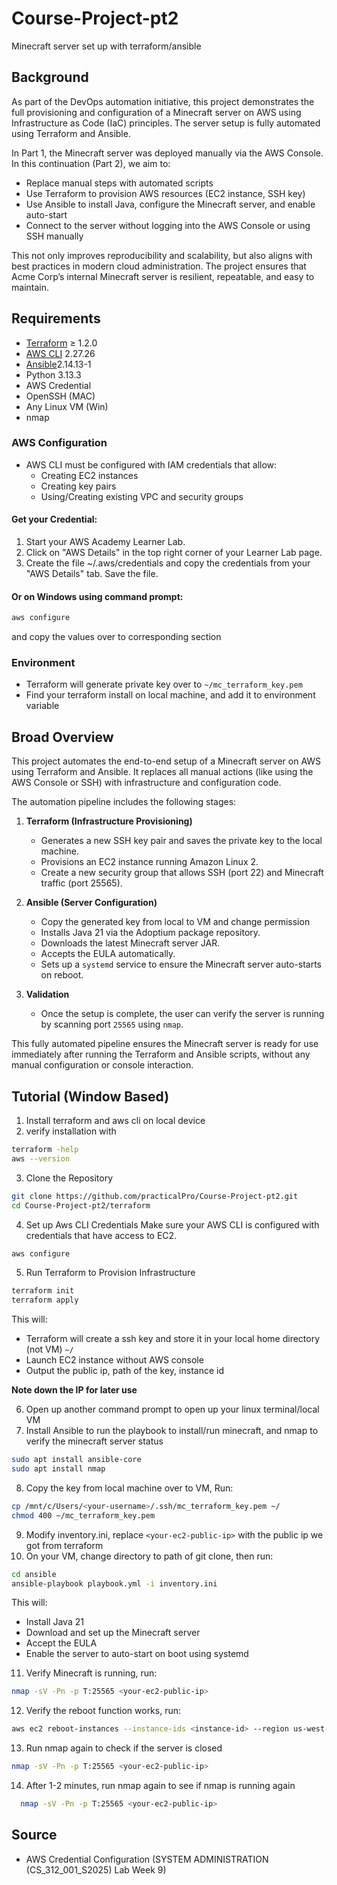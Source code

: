 # Course-Project-pt2
Minecraft server set up with terraform/ansible

## Background

As part of the DevOps automation initiative, this project demonstrates the full provisioning and configuration of a Minecraft server on AWS using Infrastructure as Code (IaC) principles. The server setup is fully automated using Terraform and Ansible.

In Part 1, the Minecraft server was deployed manually via the AWS Console. In this continuation (Part 2), we aim to:

- Replace manual steps with automated scripts
- Use Terraform to provision AWS resources (EC2 instance, SSH key)
- Use Ansible to install Java, configure the Minecraft server, and enable auto-start
- Connect to the server without logging into the AWS Console or using SSH manually

This not only improves reproducibility and scalability, but also aligns with best practices in modern cloud administration. The project ensures that Acme Corp’s internal Minecraft server is resilient, repeatable, and easy to maintain.



## Requirements
- [Terraform](https://developer.hashicorp.com/terraform/tutorials/aws-get-started/install-cli) ≥ 1.2.0
- [AWS CLI](https://docs.aws.amazon.com/cli/latest/userguide/getting-started-install.html) 2.27.26 
- [Ansible](https://docs.ansible.com/ansible/latest/installation_guide/installation_distros.html)2.14.13-1
- Python 3.13.3
- AWS Credential
- OpenSSH (MAC)
- Any Linux VM (Win)
- nmap

### AWS Configuration
- AWS CLI must be configured with IAM credentials that allow:
  - Creating EC2 instances
  - Creating key pairs
  - Using/Creating existing VPC and security groups

#### Get your Credential:
1. Start your AWS Academy Learner Lab.
2. Click on "AWS Details" in the top right corner of your Learner Lab page.
3. Create the file ~/.aws/credentials and copy the credentials from your "AWS Details" tab. Save the file.

#### Or on Windows using command prompt:

```bash
aws configure
```

and copy the values over to corresponding section

### Environment
- Terraform will generate private key over to
```~/mc_terraform_key.pem```
- Find your terraform install on local machine, and add it to environment variable

## Broad Overview

This project automates the end-to-end setup of a Minecraft server on AWS using Terraform and Ansible. It replaces all manual actions (like using the AWS Console or SSH) with infrastructure and configuration code.

The automation pipeline includes the following stages:

1. **Terraform (Infrastructure Provisioning)**
   - Generates a new SSH key pair and saves the private key to the local machine.
   - Provisions an EC2 instance running Amazon Linux 2.
   - Create a new security group that allows SSH (port 22) and Minecraft traffic (port 25565).

2. **Ansible (Server Configuration)**
   - Copy the generated key from local to VM and change permission
   - Installs Java 21 via the Adoptium package repository.
   - Downloads the latest Minecraft server JAR.
   - Accepts the EULA automatically.
   - Sets up a `systemd` service to ensure the Minecraft server auto-starts on reboot.

4. **Validation**
   - Once the setup is complete, the user can verify the server is running by scanning port `25565` using `nmap`.

This fully automated pipeline ensures the Minecraft server is ready for use immediately after running the Terraform and Ansible scripts, without any manual configuration or console interaction.

## Tutorial (Window Based)
1. Install terraform and aws cli on local device
2. verify installation with
```bash
terraform -help
aws --version
```
3. Clone the Repository
```bash
git clone https://github.com/practicalPro/Course-Project-pt2.git
cd Course-Project-pt2/terraform
```
4. Set up Aws CLI Credentials
Make sure your AWS CLI is configured with credentials that have access to EC2.
```bash
aws configure
```
5. Run Terraform to Provision Infrastructure
```bash
terraform init
terraform apply
```
This will:
- Terraform will create a ssh key and store it in your local home directory (not VM) ```~/```
- Launch EC2 instance without AWS console
- Output the public ip, path of the key, instance id

**Note down the IP for later use**

6. Open up another command prompt to open up your linux terminal/local VM
7. Install Ansible to run the playbook to install/run minecraft, and nmap to verify the minecraft server status
```bash
sudo apt install ansible-core
sudo apt install nmap
```
8. Copy the key from local machine over to VM, Run:
```bash
cp /mnt/c/Users/<your-username>/.ssh/mc_terraform_key.pem ~/
chmod 400 ~/mc_terraform_key.pem
```
9. Modify inventory.ini, replace ```<your-ec2-public-ip>``` with the public ip we got from terraform
10. On your VM, change directory to path of git clone, then run:
```bash
cd ansible
ansible-playbook playbook.yml -i inventory.ini
```
This will:
- Install Java 21
- Download and set up the Minecraft server
- Accept the EULA
- Enable the server to auto-start on boot using systemd
11. Verify Minecraft is running, run:
  ```bash
  nmap -sV -Pn -p T:25565 <your-ec2-public-ip>
  ```
12. Verify the reboot function works, run:
```bash
aws ec2 reboot-instances --instance-ids <instance-id> --region us-west-2
```
13. Run nmap again to check if the server is closed
  ```bash
  nmap -sV -Pn -p T:25565 <your-ec2-public-ip>
  ```
14. After 1-2 minutes, run nmap again to see if nmap is running again
```bash
  nmap -sV -Pn -p T:25565 <your-ec2-public-ip>
  ```
## Source
- AWS Credential Configuration (SYSTEM ADMINISTRATION (CS_312_001_S2025) Lab Week 9)
